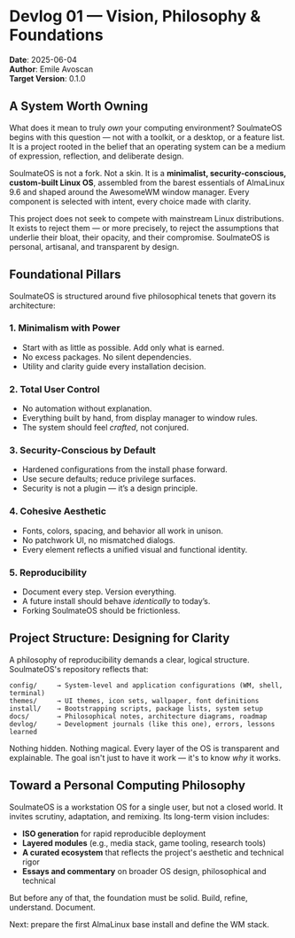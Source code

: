 # Devlog 01 — Vision, Philosophy & Foundations

**Date**: 2025-06-04  
**Author**: Emile Avoscan  
**Target Version**: 0.1.0  

## A System Worth Owning

What does it mean to truly *own* your computing environment? SoulmateOS begins with this question — not with a toolkit, or a desktop, or a feature list. It is a project rooted in the belief that an operating system can be a medium of expression, reflection, and deliberate design.

SoulmateOS is not a fork. Not a skin. It is a **minimalist, security-conscious, custom-built Linux OS**, assembled from the barest essentials of AlmaLinux 9.6 and shaped around the AwesomeWM window manager. Every component is selected with intent, every choice made with clarity.

This project does not seek to compete with mainstream Linux distributions. It exists to reject them — or more precisely, to reject the assumptions that underlie their bloat, their opacity, and their compromise. SoulmateOS is personal, artisanal, and transparent by design.

## Foundational Pillars

SoulmateOS is structured around five philosophical tenets that govern its architecture:

### 1. Minimalism with Power

* Start with as little as possible. Add only what is earned.
* No excess packages. No silent dependencies.
* Utility and clarity guide every installation decision.

### 2. Total User Control

* No automation without explanation.
* Everything built by hand, from display manager to window rules.
* The system should feel *crafted*, not conjured.

### 3. Security-Conscious by Default

* Hardened configurations from the install phase forward.
* Use secure defaults; reduce privilege surfaces.
* Security is not a plugin — it’s a design principle.

### 4. Cohesive Aesthetic

* Fonts, colors, spacing, and behavior all work in unison.
* No patchwork UI, no mismatched dialogs.
* Every element reflects a unified visual and functional identity.

### 5. Reproducibility

* Document every step. Version everything.
* A future install should behave *identically* to today’s.
* Forking SoulmateOS should be frictionless.

## Project Structure: Designing for Clarity

A philosophy of reproducibility demands a clear, logical structure. SoulmateOS's repository reflects that:

```
config/     → System-level and application configurations (WM, shell, terminal)
themes/     → UI themes, icon sets, wallpaper, font definitions
install/    → Bootstrapping scripts, package lists, system setup
docs/       → Philosophical notes, architecture diagrams, roadmap
devlog/     → Development journals (like this one), errors, lessons learned
```

Nothing hidden. Nothing magical. Every layer of the OS is transparent and explainable. The goal isn't just to have it work — it's to know *why* it works.

## Toward a Personal Computing Philosophy

SoulmateOS is a workstation OS for a single user, but not a closed world. It invites scrutiny, adaptation, and remixing. Its long-term vision includes:

* **ISO generation** for rapid reproducible deployment
* **Layered modules** (e.g., media stack, game tooling, research tools)
* **A curated ecosystem** that reflects the project's aesthetic and technical rigor
* **Essays and commentary** on broader OS design, philosophical and technical

But before any of that, the foundation must be solid. Build, refine, understand. Document.

Next: prepare the first AlmaLinux base install and define the WM stack.
